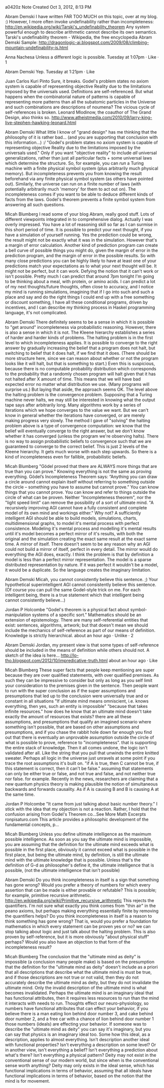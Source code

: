 a0420z
Note Created Oct 3, 2012, 8:13 PM

Abram Demski
I have written FAR TOO MUCH on this topic, over at my blog. :) However, I more often invoke undefinability rather than incompleteness:
http://en.wikipedia.org/wiki/Tarski's_undefinability_theorem
Any system powerful enough to describe arithmetic cannot describe its own semantics.
Tarski's undefinability theorem - Wikipedia, the free encyclopedia
Abram Demski Sample: http://dragonlogic-ai.blogspot.com/2009/08/climbing-mountain-undefinability-is.html

Anna Nachesa Unless a different logic is possible.
Tuesday at 1:07pm · Like · 1

Abram Demski Yep.
Tuesday at 1:21pm · Like

Juan Carlos Kuri Pinto
Sure, it breaks. Godel's problem states no axiom system is capable of representing objective Reality due to the limitations imposed by the universals used. Definitions are self-referenced. But what happens when the combinatorial nature of patterns is capable of representing more patterns than all the subatomic particles in the Universe and such combinations are descriptions of noumena? The vicious cycle of self-references is broken. Leonard Mlodinow, the coauthor of The Grand Design, also thinks so.
http://www.atheistmedia.com/2010/09/larry-king-live-stephen-hawking-leonard.html

Abram Demski
What little I know of "grand design" has me thinking that the philosophy of it is rather bad... (and you are supporting that conclusion with this information...) :/
"Godel's problem states no axiom system is capable of representing objective Reality due to the limitations imposed by the universals used."
Only if you want "objective reality" to include *all* universal generalizations, rather than just all particular facts + some universal laws which determine the structure. So, for example, you can *run* a Turing machine with a finite physical symbol system (plus arbitrarily much physical memory). But incompleteness prevents you from knowing the result beforehand via any finite physical symbol system (as others have pointed out). Similarly, the universe can run on a finite number of laws (with potentially arbitrarily much 'memory' for them to act out on). The incompleteness comes if you want to be able to deduce different kinds of facts from the laws. Godel's theorem prevents a finite symbol system from answering all such questions.

Micah Blumberg
I read some of your blog Abram, really good stuff.
Lots of different viewpoints integrated in to comprehensive dialog. Actually I was overly impressed. You have a lot of reasoning skill so far as I can surmise in this short period of time. It is possible to predict your next thought, if you have a simulation of yourself running. Yes the prediction could be wrong, the result might not be exactly what it was in the simulation. However that's a margin of error calculation. Another kind of prediction program can create a bell curve of possible things you might do, given the margin of error in the prediction program, and the margin of error in the possible results. So with many close predictions you can be highly likely to have at least one of your predictions match your expectations as to what your next thought will be. It might not be perfect, but it can work. Defying the notion that it can't work or isn't possible.
Pretty much I can predict that around 7pm tonight I'm going to be thinking about a meal, with protein, or amino acids. I can predict a lot of my next thoughts/future thoughts, often close to accuracy, and I notice my mind is running simulations, imagining that if I go into such and such a place and say and do the right things I could end up with a free something or discount something, I have all these conditional programs, driven by incentives, and I can describe my thinking process in Haskel programming language, it's not complicated.

Abram Demski
There definitely seems to be a sense in which it is possible to "get around" incompleteness via probabilistic reasoning. However, there is also a sense in which it is not. The Kleene hierarchy establishes a series of harder and harder kinds of problems. The halting problem is in the first level to which incompleteness applies. It is possible to converge to the right answer by gradually increasing the belief that a program does not halt, but switching to belief that it does halt, if we find that it does. (There should be more structure here, since we can reason about whether or not the program looks like it will halt, but that is something to start.)
Even this is suspicious, because there is no computable probability distribution which corresponds to the probability that a randomly chosen program will halt given that it has not halted after X amount of time. This means that we will have bad expected error no matter what distribution we use. (Many programs will surprise us.) But laying that aside, the approach seems OK.
The level above the halting problem is the convergence problem. Supposing that a Turing machine never halts, we may still be interested in knowing what the output tape says after arbitrarily long. Many algorithms work by a series of iterations which we hope converges to the value we want. But we can't know in general whether the iterations have converged, or are merely making progress very slowly. The method I gave of "solving" the halting problem above is a type of convergence computation: we know that the belief will eventually converge to the right answer, but we don't know whether it has converged (unless the program we're observing halts).
There is no way to assign probabilistic beliefs to convergence such that we are guaranteed to converge to the correct belief.
This is just 2 levels of the Kleene hierarchy. It gets much worse with each step upwards. So there is a kind of incompleteness even for fallible, probabilistic beliefs.

Micah Blumberg
"Gödel proved that there are ALWAYS more things that are true than you can prove." Knowing everything is not the same as proving everything.
Gödel’s Incompleteness Theorem says:
“Anything you can draw a circle around cannot explain itself without referring to something outside the circle – something you have to assume but cannot prove.”
You can know things that you cannot prove. You can know and refer to things outside the circle of what can be proven.
Neither "Incompleteness theorem", nor the "light speed limit" can remove the possibility of a sort of ultimate mind.
"A recursively improving AGI cannot have a fully consistent and complete model of its own mind and workings either."
Why not? A sufficiently intelligent AGI should be able to build models, simulations, charts, multidimensional graphs, to model it's mental process with perfect consistence. Modeling it's mental process and modelling it's mental results until it's model becomes a perfect mirror of it's results, with both the original and the simulation creating the exact same result at the exact same time. A mirror of itself. There doesn't seem to be any reason why an AGI could not build a mirror of itself, perfect in every detail. The mirror would do everything the AGI does, exactly.
I think the problem is that by definition a model is less than a perfect mirror representation. The model is a sparse distributed representation by nature. If it was perfect it wouldn't be a model, it would be a duplicate. So the language creates the imaginary limitation.

Abram Demski
Micah, you cannot consistently believe this sentence. ;)
Your hypothetical superintelligent AGI cannot consistently believe this sentence.
(Of course you can pull the same Godel-style trick on me. For each intelligent being, there is a true statement which that intelligent being cannot consistently believe...)

Jordan P Holcombe
"Godel's theorem is a physical fact about symbol-manipulation systems of a specific sort."
Mathematics should be an extension of epistemology. There are many self-referential entities that exist: sentences, algorithms, artwork; but that doesn't mean we should include the mechanics of self-reference as part of our means of definition. Knowledge is strictly hierarchical.
about an hour ago · Unlike · 2

Abram Demski
Jordan, my present view is that some types of self-reference should be included in the means of definition while others should not. A sketch of the idea is here... http://lo-tho.blogspot.com/2012/10/impredicative-truth.html
about an hour ago · Like

Micah Blumberg
These super facts that people keep mentioning are super because they are over qualified statements, with over qualified premises. As such they can be impressive to consider but only as long as you self limit your consideration to the premises given in the sentence.
Then people want to run with the super conclusion as if the super assumptions and presumptions that led up to the conclusion were universally true and or constant in all situations
"If ultimate mind means omniscient, i.e. knows everything, then yes, such an entity is impossible"
"because that takes infinite resources."
how does he know that an ultimate mind doesn't take exactly the amount of resources that exists?
there are all these assumptions, and presumptions that qualify an imagined scenario where something isn't possible, that are based on other assumptions and presumptions, and if you chase the rabbit hole down far enough you find out that there is eventually an unprovable assumption outside the circle of what is possible to prove, reference to "incompleteness". that is supporting the entire stack of knowledge.
Then it all comes undone, the logic isn't validated after all. Like the string that you pull that unwinds the entire knitted sweater. Perhaps all logic in the universe just unravels at some point if you trace the root assumptions it's built on.
"if A is true, then C cannot be true, if this statement is correct, then it can't be false." assuming that statements can only be either true or false, and not true and false, and not neither true nor false. for example.
Recently in the news, researchers are claiming that a new quantum physics theory is making plausible the notion of simultaneous backwards and forwards causality. As if A is causing B and B is causing A at the same time.

Jordan P Holcombe
"It came from just talking about basic number theory."
I stick with the idea that my objection is not a reaction. Rather, I hold that the confusion arising from Godel's Theorem co...See More
Math Excerpts
ronpisaturo.com
This article provides a philosophic development of the fundamental concepts, p...

Micah Blumberg
Unless you define ultimate intelligence as the maximum possible intelligence. As soon as you say the ultimate mind is impossible, you are assuming that the definition for the ultimate mind exceeds what is possible in the first place, obviously it cannot exceed what is possible in the first place, but being the ultimate mind, by definition, is still the ultimate mind with the ultimate knowledge that is possible.
Unless that's the definition of G-d as philosopher's define it, the ultimate intelligence that is possible, (not the ultimate intelligence that isn't possible)

Abram Demski 
Do you think incompleteness in itself is a sign that something has gone wrong? Would you prefer a theory of numbers for which every assertion that can be made is either provable or refutable? This is possible; for example, primitive recursive arithmetic.
http://en.wikipedia.org/wiki/Primitive_recursive_arithmetic
This rejects the quantifiers. I'm not sure what exactly you think comes from "thin air" in the peano axioms, but perhaps making everything essentially finite by removing the quantifiers helps?
Do you think incompleteness in itself is a reason to think something has gone wrong? That is, would you prefer a foundation for mathematics in which every statement can be proven yes or no?
we can stop talking about logic and just talk about the halting problem. This is also proven by self-reference, but it is more obviously "about physical stuff" perhaps? Would you also have an objection to that form of the incompleteness result?

Micah Blumberg
The conclusion that the "ultimate mind as deity" is impossible (a conclusion many people make) is based on the presumption that the definition for the "ultimate mind as deity" doesn't include as a priori that all descriptions that describe what the ultimate mind is must be true, and if those descriptions are not true or not valid, then they do not accurately describe the ultimate mind as deity, but they do not invalidate the ultimate mind. Only the invalid description of the ultimate mind is what becomes invalidated.
Perhaps the ultimate mind is an imaginary ideal that has functional attributes, then it requires less resources to run than the mind it interacts with needs to run.
Thoughts effect our neuro-physiology, so numbers have functional attributes that can effect your behavior, if you believe there is a man eating lion behind door number 3, and cake behind door number 2, and a free car with a chance of lion behind door number 1 those numbers (ideals) are effecting your behavior.
If someone was to describe the "ultimate mind as deity" you can say it's imaginary, but you can say that physics is an imaginary ideal too.
Some how this ideal, as a description, applies to almost everything.
Isn't description another ideal with functional properties? Isn't everything a description on some level? Or in another view, isn't everything a belief? Isn't everything a prediction about what's there? Isn't everything a physical pattern?
Deity may not exist in the conventional sense of our modern world, but since when is the conventional sense worth anything?
Deity may only exists in the ideal sense, which has functional implications in terms of behavior, assuming that all ideals have functional implications in terms of behavior, based on the notion that the mind is for movement.
 
